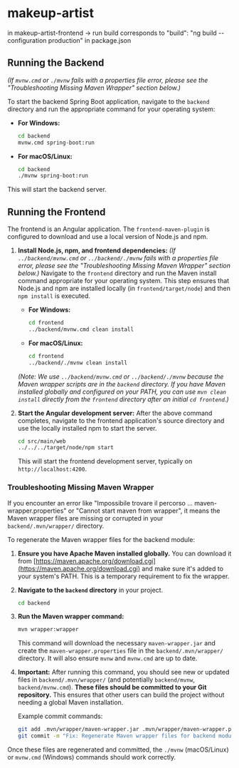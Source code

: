 # makeup-artist

in makeup-artist-frontend -> run build corresponds to "build": "ng build --configuration production" in package.json

## Running the Backend

*(If `mvnw.cmd` or `./mvnw` fails with a properties file error, please see the "Troubleshooting Missing Maven Wrapper" section below.)*

To start the backend Spring Boot application, navigate to the `backend` directory and run the appropriate command for your operating system:

- **For Windows:**
  ```bash
  cd backend
  mvnw.cmd spring-boot:run
  ```

- **For macOS/Linux:**
  ```bash
  cd backend
  ./mvnw spring-boot:run
  ```

This will start the backend server.

## Running the Frontend

The frontend is an Angular application. The `frontend-maven-plugin` is configured to download and use a local version of Node.js and npm.

1.  **Install Node.js, npm, and frontend dependencies:**
    *(If `../backend/mvnw.cmd` or `../backend/./mvnw` fails with a properties file error, please see the "Troubleshooting Missing Maven Wrapper" section below.)*
    Navigate to the `frontend` directory and run the Maven install command appropriate for your operating system. This step ensures that Node.js and npm are installed locally (in `frontend/target/node`) and then `npm install` is executed.

    - **For Windows:**
      ```bash
      cd frontend
      ../backend/mvnw.cmd clean install
      ```

    - **For macOS/Linux:**
      ```bash
      cd frontend
      ../backend/./mvnw clean install
      ```
    *(Note: We use `../backend/mvnw.cmd` or `../backend/./mvnw` because the Maven wrapper scripts are in the `backend` directory. If you have Maven installed globally and configured on your PATH, you can use `mvn clean install` directly from the `frontend` directory after an initial `cd frontend`.)*

2.  **Start the Angular development server:**
    After the above command completes, navigate to the frontend application's source directory and use the locally installed npm to start the server.

    ```bash
    cd src/main/web
    ../../../target/node/npm start
    ```
    This will start the frontend development server, typically on `http://localhost:4200`.

### Troubleshooting Missing Maven Wrapper

If you encounter an error like "Impossibile trovare il percorso ... maven-wrapper.properties" or "Cannot start maven from wrapper", it means the Maven wrapper files are missing or corrupted in your `backend/.mvn/wrapper/` directory.

To regenerate the Maven wrapper files for the backend module:

1.  **Ensure you have Apache Maven installed globally.** You can download it from [https://maven.apache.org/download.cgi](https://maven.apache.org/download.cgi) and make sure it's added to your system's PATH. This is a temporary requirement to fix the wrapper.
2.  **Navigate to the `backend` directory** in your project.
    ```bash
    cd backend
    ```
3.  **Run the Maven wrapper command:**
    ```bash
    mvn wrapper:wrapper
    ```
    This command will download the necessary `maven-wrapper.jar` and create the `maven-wrapper.properties` file in the `backend/.mvn/wrapper/` directory. It will also ensure `mvnw` and `mvnw.cmd` are up to date.
4.  **Important:** After running this command, you should see new or updated files in `backend/.mvn/wrapper/` (and potentially `backend/mvnw`, `backend/mvnw.cmd`). **These files should be committed to your Git repository.** This ensures that other users can build the project without needing a global Maven installation.

    Example commit commands:
    ```bash
    git add .mvn/wrapper/maven-wrapper.jar .mvn/wrapper/maven-wrapper.properties mvnw mvnw.cmd
    git commit -m "Fix: Regenerate Maven wrapper files for backend module"
    ```

Once these files are regenerated and committed, the `./mvnw` (macOS/Linux) or `mvnw.cmd` (Windows) commands should work correctly.